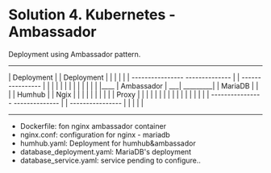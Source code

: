 # Solution 4. Kubernetes - Ambassador

Deployment using Ambassador pattern.

------------------------------------------          --------------------------
|             Deployment                 |          |        Deployment       |
|                                        |          |                         |
| ----------------     --------------    |          |     ----------------    |
| |              |     |            |    |          |     |              |    |
| |              |____ | Ambassador | ___| _________|     |   MariaDB    |    |
| |   Humhub     |     |    Ngix    |    |          |     |              |    |
| |              |     |   Proxy    |    |          |     |              |    |
| |              |     |            |    |          |     |              |    |
| ----------------     --------------    |          |     ----------------    |
|                                        |          |                         |
------------------------------------------          --------------------------



- Dockerfile: fon nginx ambassador container
- nginx.conf: configuration for nginx - mariadb
- humhub.yaml: Deployment for humhub&ambassador
- database_deployment.yaml: MariaDB's deployment
- database_service.yaml: service pending to configure..


